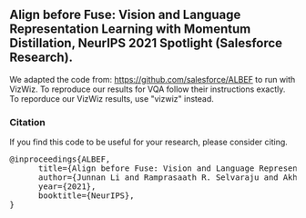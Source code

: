 ## Align before Fuse: Vision and Language Representation Learning with Momentum Distillation, NeurIPS 2021 Spotlight (Salesforce Research).

We adapted the code from: https://github.com/salesforce/ALBEF to run with VizWiz. To reproduce our results for VQA follow their instructions exactly. To reporduce our VizWiz results, use "vizwiz" instead. 


### Citation
If you find this code to be useful for your research, please consider citing.
<pre>
@inproceedings{ALBEF,
      title={Align before Fuse: Vision and Language Representation Learning with Momentum Distillation}, 
      author={Junnan Li and Ramprasaath R. Selvaraju and Akhilesh Deepak Gotmare and Shafiq Joty and Caiming Xiong and Steven Hoi},
      year={2021},
      booktitle={NeurIPS},
}</pre>
